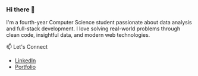 ### Hi there 👋

I'm a fourth-year Computer Science student passionate about data analysis and full-stack development. I love solving real-world problems through clean code, insightful data, and modern web technologies.

📫 Let's Connect
- [LinkedIn](https://www.linkedin.com/in/ruhanimittal/)
- [Portfolio](https://ruhanimittal.netlify.app)

<!--
**RuhaniMittal29/RuhaniMittal29** is a ✨ _special_ ✨ repository because its `README.md` (this file) appears on your GitHub profile.

Here are some ideas to get you started:

- 🔭 I’m currently working on ...
- 🌱 I’m currently learning ...
- 👯 I’m looking to collaborate on ...
- 📫 [LinkedIn]([https://www.linkedin.com/in/ruhanimittal/])
- [Portfolio]([https://ruhanimittal.netlify.app])
- ⚡ Fun fact: ...
-->
